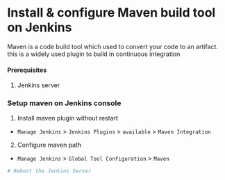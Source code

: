 #  Install & configure Maven build tool on Jenkins
Maven is a code build tool which used to convert your code to an artifact. this is a widely used plugin to build in continuous integration


#### Prerequisites
1. Jenkins server

<!---  #### Install Maven on Jenkins
1. Download maven packages https://maven.apache.org/download.cgi onto Jenkins server.
 - Link : https://maven.apache.org/download.cgi
    ```sh
     sudo wget http://repos.fedorapeople.org/repos/dchen/apache-maven/epel-apache-maven.repo -O /etc/yum.repos.d/epel-apache-maven.repo
     sudo sed -i s/\$releasever/6/g /etc/yum.repos.d/epel-apache-maven.repo
     sudo yum install -y apache-maven
     ```
#### Checkpoint 
1. logoff and login to check maven version
  
    ```sh
    mvn --version
    ```
So far we have completed the installation of maven software to support maven plugin on the jenkins console. Let's jump onto Jenkins to complete the remaining steps. 
--->
### Setup maven on Jenkins console
1. Install maven plugin without restart  
  - `Manage Jenkins` > `Jenkins Plugins` > `available` > `Maven Integration`

2. Configure maven path
  - `Manage Jenkins` > `Global Tool Configuration` > `Maven`
```sh
# Reboot the Jenkins Server
```
